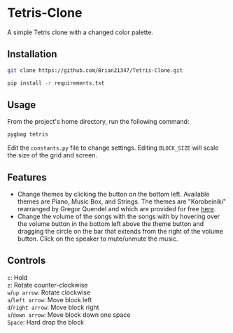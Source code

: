 # Tetris-Clone
A simple Tetris clone with a changed color palette.

## Installation
```sh
git clone https://github.com/Brian21347/Tetris-Clone.git
```
```sh
pip install -r requirements.txt
```

## Usage
From the project's home directory, run the following command:
```sh
pygbag tetris
```
Edit the `constants.py` file to change settings. Editing `BLOCK_SIZE` will scale the size of the grid and screen.

## Features
- Change themes by clicking the button on the bottom left. Available themes are Piano, Music Box, and Strings. The themes are "Korobeiniki" rearranged by Gregor Quendel and which are provided for free [here](https://www.classicals.de/tetris-theme).
- Change the volume of the songs with the songs with by hovering over the volume button in the bottom left above the theme button and dragging the circle on the bar that extends from the right of the volume button. Click on the speaker to mute/unmute the music.

## Controls
`c`: Hold  
`z`: Rotate counter-clockwise  
`w`/`up arrow`: Rotate clockwise  
`a`/`left arrow`: Move block left  
`d`/`right arrow`: Move block right  
`s`/`down arrow`: Move block down one space  
`Space`: Hard drop the block
